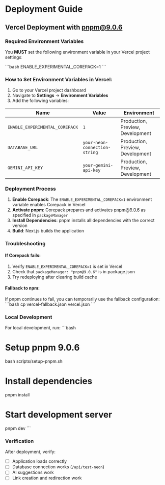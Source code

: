 # Deployment Guide

## Vercel Deployment with pnpm@9.0.6

### Required Environment Variables

You **MUST** set the following environment variable in your Vercel project settings:

\`\`\`bash
ENABLE_EXPERIMENTAL_COREPACK=1
\`\`\`

### How to Set Environment Variables in Vercel:

1. Go to your Vercel project dashboard
2. Navigate to **Settings** → **Environment Variables**
3. Add the following variables:

| Name | Value | Environment |
|------|-------|-------------|
| `ENABLE_EXPERIMENTAL_COREPACK` | `1` | Production, Preview, Development |
| `DATABASE_URL` | `your-neon-connection-string` | Production, Preview, Development |
| `GEMINI_API_KEY` | `your-gemini-api-key` | Production, Preview, Development |

### Deployment Process

1. **Enable Corepack**: The `ENABLE_EXPERIMENTAL_COREPACK=1` environment variable enables Corepack in Vercel
2. **Activate pnpm**: Corepack prepares and activates pnpm@9.0.6 as specified in `packageManager`
3. **Install Dependencies**: pnpm installs all dependencies with the correct version
4. **Build**: Next.js builds the application

### Troubleshooting

#### If Corepack fails:
1. Verify `ENABLE_EXPERIMENTAL_COREPACK=1` is set in Vercel
2. Check that `packageManager: "pnpm@9.0.6"` is in package.json
3. Try redeploying after clearing build cache

#### Fallback to npm:
If pnpm continues to fail, you can temporarily use the fallback configuration:
\`\`\`bash
cp vercel-fallback.json vercel.json
\`\`\`

### Local Development

For local development, run:
\`\`\`bash
# Setup pnpm 9.0.6
bash scripts/setup-pnpm.sh

# Install dependencies
pnpm install

# Start development server
pnpm dev
\`\`\`

### Verification

After deployment, verify:
- [ ] Application loads correctly
- [ ] Database connection works (`/api/test-neon`)
- [ ] AI suggestions work
- [ ] Link creation and redirection work
